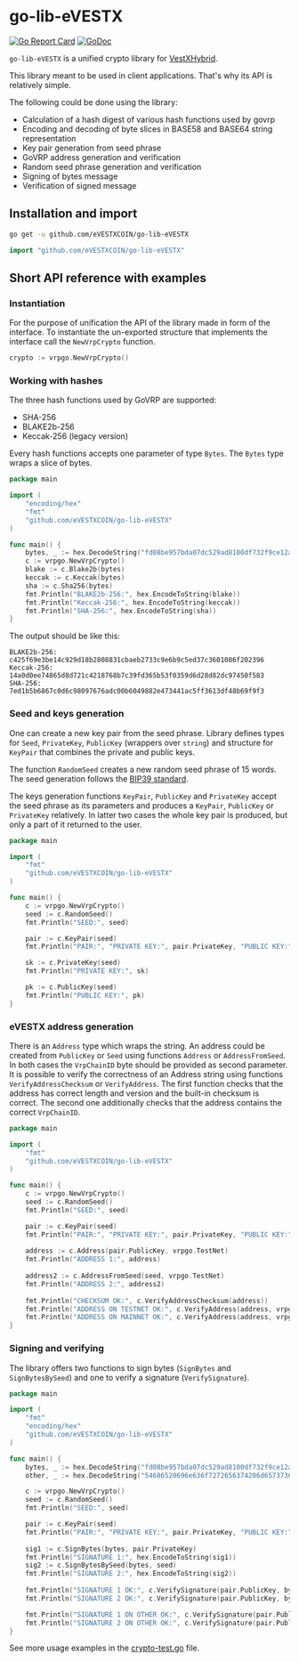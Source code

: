 # go-lib-eVESTX


[![Go Report Card](https://goreportcard.com/badge/github.com/eVESTXCOIN/go-lib-eVESTX)](https://goreportcard.com/report/github.com/eVESTXCOIN/go-lib-eVESTX)
[![GoDoc](https://godoc.org/github.com/eVESTXCOIN/go-lib-eVESTX?status.svg)](https://godoc.org/github.com/eVESTXCOIN/go-lib-eVESTX)

`go-lib-eVESTX` is a unified crypto library for [VestXHybrid](https://vestxhybrid.com/).

This library meant to be used in client applications. That's why its API is relatively simple. 

The following could be done using the library:

* Calculation of a hash digest of various hash functions used by govrp
* Encoding and decoding of byte slices in BASE58 and BASE64 string representation
* Key pair generation from seed phrase
* GoVRP address generation and verification
* Random seed phrase generation and verification
* Signing of bytes message
* Verification of signed message

## Installation and import

```bash
go get -u github.com/eVESTXCOIN/go-lib-eVESTX
```
```go
import "github.com/eVESTXCOIN/go-lib-eVESTX"
```

## Short API reference with examples

### Instantiation

For the purpose of unification the API of the library made in form of the interface.
To instantiate the un-exported structure that implements the interface call the `NewVrpCrypto` function.

```go
crypto := vrpgo.NewVrpCrypto()
```

### Working with hashes

The three hash functions used by GoVRP are supported:

* SHA-256
* BLAKE2b-256
* Keccak-256 (legacy version)

Every hash functions accepts one parameter of type `Bytes`. The `Bytes` type wraps a slice of bytes.

```go
package main

import (
	"encoding/hex"
	"fmt"
	"github.com/eVESTXCOIN/go-lib-eVESTX"
)

func main() {
	bytes, _ := hex.DecodeString("fd08be957bda07dc529ad8100df732f9ce12ae3e42bcda6acabe12c02dfd6989")
	c := vrpgo.NewVrpCrypto()
	blake := c.Blake2b(bytes)
	keccak := c.Keccak(bytes)
	sha := c.Sha256(bytes)
	fmt.Println("BLAKE2b-256:", hex.EncodeToString(blake))
	fmt.Println("Keccak-256:", hex.EncodeToString(keccak))
	fmt.Println("SHA-256:", hex.EncodeToString(sha))
}
```

The output should be like this:

```
BLAKE2b-256: c425f69e3be14c929d18b2808831cbaeb2733c9e6b9c5ed37c3601086f202396
Keccak-256: 14a0d0ee74865d8d721c4218768b7c39fd365b53f0359d6d28d82dc97450f583
SHA-256: 7ed1b5b6867c0d6c98097676adc00b6049882e473441ac5ff3613df48b69f9f3
```

### Seed and keys generation

One can create a new key pair from the seed phrase. Library defines types for `Seed`, `PrivateKey`, `PublicKey` (wrappers over `string`) and structure for `KeyPair` that combines the private and public keys.

The function `RandomSeed` creates a new random seed phrase of 15 words. The seed generation follows the [BIP39 standard](https://github.com/bitcoin/bips/blob/master/bip-0039.mediawiki). 

The keys generation functions `KeyPair`, `PublicKey` and `PrivateKey` accept the seed phrase as its parameters and produces a `KeyPair`, `PublicKey` or `PrivateKey` relatively. In latter two cases the whole key pair is produced, but only a part of it returned to the user.

```go
package main

import (
	"fmt"
	"github.com/eVESTXCOIN/go-lib-eVESTX"
)

func main() {
	c := vrpgo.NewVrpCrypto()
	seed := c.RandomSeed()
	fmt.Println("SEED:", seed)

	pair := c.KeyPair(seed)
	fmt.Println("PAIR:", "PRIVATE KEY:", pair.PrivateKey, "PUBLIC KEY:", pair.PublicKey)

	sk := c.PrivateKey(seed)
	fmt.Println("PRIVATE KEY:", sk)

	pk := c.PublicKey(seed)
	fmt.Println("PUBLIC KEY:", pk)
}
```

### eVESTX address generation

There is an `Address` type which wraps the string. An address could be created from `PublicKey` or `Seed` using functions `Address` or `AddressFromSeed`. In both cases the `VrpChainID` byte should be provided as second parameter. 
It is possible to verify the correctness of an Address string using functions `VerifyAddressChecksum` or `VerifyAddress`. The first function checks that the address has correct length and version and the built-in checksum is correct. The second one additionally checks that the address contains the correct `VrpChainID`.

```go
package main

import (
	"fmt"
	"github.com/eVESTXCOIN/go-lib-eVESTX"
)

func main() {
	c := vrpgo.NewVrpCrypto()
	seed := c.RandomSeed()
	fmt.Println("SEED:", seed)

	pair := c.KeyPair(seed)
	fmt.Println("PAIR:", "PRIVATE KEY:", pair.PrivateKey, "PUBLIC KEY:", pair.PublicKey)
	
	address := c.Address(pair.PublicKey, vrpgo.TestNet)
	fmt.Println("ADDRESS 1:", address)
	
	address2 := c.AddressFromSeed(seed, vrpgo.TestNet)
	fmt.Println("ADDRESS 2:", address2)
	
	fmt.Println("CHECKSUM OK:", c.VerifyAddressChecksum(address))
	fmt.Println("ADDRESS ON TESTNET OK:", c.VerifyAddress(address, vrpgo.TestNet))
	fmt.Println("ADDRESS ON MAINNET OK:", c.VerifyAddress(address, vrpgo.MainNet))
}
```

### Signing and verifying 

The library offers two functions to sign bytes (`SignBytes` and `SignBytesBySeed`) and one to verify a signature (`VerifySignature`). 


```go
package main

import (
	"fmt"
	"encoding/hex"
	"github.com/eVESTXCOIN/go-lib-eVESTX"
)

func main() {
	bytes, _ := hex.DecodeString("fd08be957bda07dc529ad8100df732f9ce12ae3e42bcda6acabe12c02dfd6989")
	other, _ := hex.DecodeString("54686520696e636f7272656374206d657373616765")

	c := vrpgo.NewVrpCrypto()
	seed := c.RandomSeed()
	fmt.Println("SEED:", seed)

	pair := c.KeyPair(seed)
	fmt.Println("PAIR:", "PRIVATE KEY:", pair.PrivateKey, "PUBLIC KEY:", pair.PublicKey)
	
	sig1 := c.SignBytes(bytes, pair.PrivateKey)
	fmt.Println("SIGNATURE 1:", hex.EncodeToString(sig1))
	sig2 := c.SignBytesBySeed(bytes, seed)
	fmt.Println("SIGNATURE 2:", hex.EncodeToString(sig2))
	
	fmt.Println("SIGNATURE 1 OK:", c.VerifySignature(pair.PublicKey, bytes, sig1))
	fmt.Println("SIGNATURE 2 OK:", c.VerifySignature(pair.PublicKey, bytes, sig2))

	fmt.Println("SIGNATURE 1 ON OTHER OK:", c.VerifySignature(pair.PublicKey, other, sig1))
	fmt.Println("SIGNATURE 2 ON OTHER OK:", c.VerifySignature(pair.PublicKey, other, sig2))
}
```

See more usage examples in the [crypto-test.go](https://github.com/eVESTXCOIN/go-lib-eVESTX/blob/master/crypto_test.go) file.